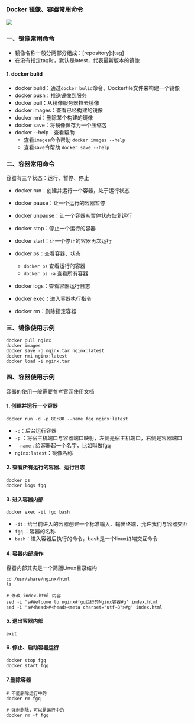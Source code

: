 ### Docker 镜像、容器常用命令
![](https://fgq233.github.io/imgs/docker/docker3.png)

### 一、镜像常用命令
* 镜像名称一般分两部分组成：[repository]:[tag]
* 在没有指定tag时，默认是latest，代表最新版本的镜像

#### 1. docker bulid
* docker bulid：通过`docker bulid`命令、Dockerfile文件来构建一个镜像
* docker push：推送镜像到服务
* docker pull：从镜像服务器拉去镜像
* docker images：查看已经构建的镜像
* docker rmi：删除某个构建的镜像
* docker save：将镜像保存为一个压缩包
* docker --help：查看帮助
  * 查看`images`命令帮助 `docker images --help`
  * 查看`save`令帮助 `docker save --help`


### 二、容器常用命令
容器有三个状态：运行、暂停、停止

* docker run：创建并运行一个容器，处于运行状态
* docker pause：让一个运行的容器暂停
* docker unpause：让一个容器从暂停状态恢复运行
* docker stop：停止一个运行的容器
* docker start：让一个停止的容器再次运行


* docker ps：查看容器、状态
  * `docker ps` 查看运行的容器
  * `docker ps -a` 查看所有容器
* docker logs：查看容器运行日志
* docker exec：进入容器执行指令
* docker rm：删除指定容器




### 三、镜像使用示例
```
docker pull nginx
docker images
docker save -o nginx.tar nginx:latest
docker rmi nginx:latest
docker load -i nginx.tar
```

### 四、容器使用示例
容器的使用一般需要参考官网使用文档

#### 1. 创建并运行一个容器
```
docker run -d -p 80:80 --name fgq nginx:latest
```

* `-d`：后台运行容器
* `-p` ：将宿主机端口与容器端口映射，左侧是宿主机端口，右侧是容器端口
* `--name` : 给容器起一个名字，比如叫做fgq
* `nginx:latest`：镜像名称

#### 2. 查看所有运行的容器、运行日志
```
docker ps
docker logs fgq
```

#### 3. 进入容器内部
```
docker exec -it fgq bash 
```

* `-it` : 给当前进入的容器创建一个标准输入、输出终端，允许我们与容器交互
* `fgq` ：容器的名称
* `bash`：进入容器后执行的命令，bash是一个linux终端交互命令

#### 4. 容器内部操作
容器内部其实是一个简版Linux目录结构

```
cd /usr/share/nginx/html
ls

# 修改 index.html 内容
sed -i 's#Welcome to nginx#fgq运行的Nginx容器#g' index.html
sed -i 's#<head>#<head><meta charset="utf-8">#g' index.html
```


#### 5. 退出容器内部
```
exit
```

#### 6. 停止、启动容器运行
```
docker stop fgq
docker start fgq
```

#### 7.删除容器
```
# 不能删除运行中的
docker rm fgq

# 强制删除，可以是运行中的
docker rm -f fgq
```